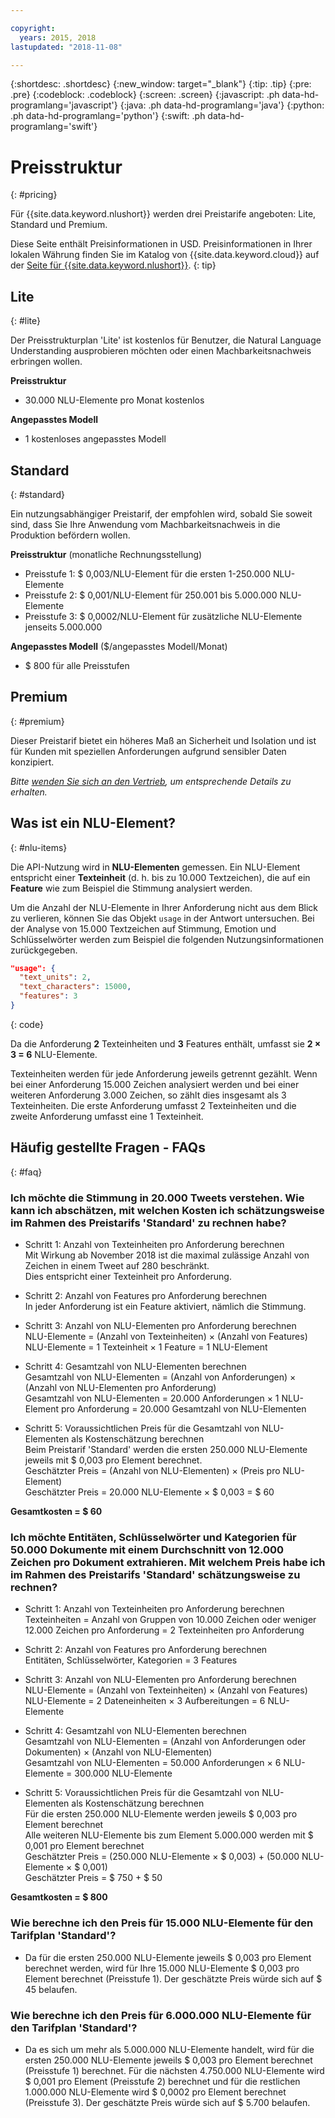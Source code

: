 ```yaml
---

copyright:
  years: 2015, 2018
lastupdated: "2018-11-08"

---
```


{:shortdesc: .shortdesc}
{:new_window: target="_blank"}
{:tip: .tip}
{:pre: .pre}
{:codeblock: .codeblock}
{:screen: .screen}
{:javascript: .ph data-hd-programlang='javascript'}
{:java: .ph data-hd-programlang='java'}
{:python: .ph data-hd-programlang='python'}
{:swift: .ph data-hd-programlang='swift'}

# Preisstruktur
{: #pricing}

Für {{site.data.keyword.nlushort}} werden drei Preistarife angeboten: Lite, Standard und Premium.

Diese Seite enthält Preisinformationen in USD. Preisinformationen in Ihrer lokalen Währung finden Sie im Katalog von {{site.data.keyword.cloud}} auf der [Seite für {{site.data.keyword.nlushort}}](https://{DomainName}/catalog/services/natural-language-understanding).
{: tip}

## Lite
{: #lite}

Der Preisstrukturplan 'Lite' ist kostenlos für Benutzer, die Natural Language Understanding ausprobieren möchten oder einen Machbarkeitsnachweis erbringen wollen.

**Preisstruktur**
- 30.000 NLU-Elemente pro Monat kostenlos

**Angepasstes Modell**
- 1 kostenloses angepasstes Modell

## Standard
{: #standard}

Ein nutzungsabhängiger Preistarif, der empfohlen wird, sobald Sie soweit sind, dass Sie Ihre Anwendung vom Machbarkeitsnachweis in die Produktion befördern wollen. 

**Preisstruktur** (monatliche Rechnungsstellung)
- Preisstufe 1: $ 0,003/NLU-Element für die ersten 1-250.000 NLU-Elemente
- Preisstufe 2: $ 0,001/NLU-Element für 250.001 bis 5.000.000 NLU-Elemente
- Preisstufe 3: $ 0,0002/NLU-Element für zusätzliche NLU-Elemente jenseits 5.000.000

**Angepasstes Modell** ($/angepasstes Modell/Monat)
- $ 800 für alle Preisstufen

## Premium
{: #premium}

Dieser Preistarif bietet ein höheres Maß an Sicherheit und Isolation und ist für Kunden mit speziellen Anforderungen aufgrund sensibler Daten konzipiert.

_Bitte [wenden Sie sich an den Vertrieb](https://www.ibm.com/account/reg/us-en/signup?formid=MAIL-watson), um entsprechende Details zu erhalten._

## Was ist ein NLU-Element?
{: #nlu-items}

Die API-Nutzung wird in **NLU-Elementen** gemessen. Ein NLU-Element entspricht einer **Texteinheit** (d. h. bis zu 10.000 Textzeichen), die auf ein **Feature** wie zum Beispiel die Stimmung analysiert werden.

Um die Anzahl der NLU-Elemente in Ihrer Anforderung nicht aus dem Blick zu verlieren, können Sie das Objekt `usage` in der Antwort untersuchen. Bei der Analyse von 15.000 Textzeichen auf Stimmung, Emotion und Schlüsselwörter werden zum Beispiel die folgenden Nutzungsinformationen zurückgegeben.

```json
"usage": {
  "text_units": 2,
  "text_characters": 15000,
  "features": 3
}
```
{: code}
  
Da die Anforderung **2** Texteinheiten und **3** Features enthält, umfasst sie **2 × 3 = 6** NLU-Elemente. 

Texteinheiten werden für jede Anforderung jeweils getrennt gezählt. Wenn bei einer Anforderung 15.000 Zeichen analysiert werden und bei einer weiteren Anforderung 3.000 Zeichen, so zählt dies insgesamt als 3 Texteinheiten. Die erste Anforderung umfasst 2 Texteinheiten und die zweite Anforderung umfasst eine 1 Texteinheit.

## Häufig gestellte Fragen - FAQs
{: #faq}

### Ich möchte die Stimmung in 20.000 Tweets verstehen. Wie kann ich abschätzen, mit welchen Kosten ich schätzungsweise im Rahmen des Preistarifs 'Standard' zu rechnen habe?

- Schritt 1: Anzahl von Texteinheiten pro Anforderung berechnen<br>
Mit Wirkung ab November 2018 ist die maximal zulässige Anzahl von Zeichen in einem Tweet auf 280 beschränkt.<br>
Dies entspricht einer Texteinheit pro Anforderung.

- Schritt 2: Anzahl von Features pro Anforderung berechnen<br>
In jeder Anforderung ist ein Feature aktiviert, nämlich die Stimmung.

- Schritt 3: Anzahl von NLU-Elementen pro Anforderung berechnen<br>
NLU-Elemente = (Anzahl von Texteinheiten) × (Anzahl von Features)<br>
NLU-Elemente = 1 Texteinheit × 1 Feature = 1 NLU-Element

- Schritt 4: Gesamtzahl von NLU-Elementen berechnen <br>
Gesamtzahl von NLU-Elementen = (Anzahl von Anforderungen) × (Anzahl von NLU-Elementen pro Anforderung) <br>
Gesamtzahl von NLU-Elementen = 20.000 Anforderungen × 1 NLU-Element pro Anforderung = 20.000 Gesamtzahl von NLU-Elementen

- Schritt 5: Voraussichtlichen Preis für die Gesamtzahl von NLU-Elementen als Kostenschätzung berechnen<br>
Beim Preistarif 'Standard' werden die ersten 250.000 NLU-Elemente jeweils mit $ 0,003 pro Element berechnet. <br>
Geschätzter Preis = (Anzahl von NLU-Elementen) × (Preis pro NLU-Element) <br>
Geschätzter Preis = 20.000 NLU-Elemente × $ 0,003 = $ 60

**Gesamtkosten = $ 60**

### Ich möchte Entitäten, Schlüsselwörter und Kategorien für 50.000 Dokumente mit einem Durchschnitt von 12.000 Zeichen pro Dokument extrahieren. Mit welchem Preis habe ich im Rahmen des Preistarifs 'Standard' schätzungsweise zu rechnen?
- Schritt 1: Anzahl von Texteinheiten pro Anforderung berechnen<br>
Texteinheiten = Anzahl von Gruppen von 10.000 Zeichen oder weniger<br>
12.000 Zeichen pro Anforderung = 2 Texteinheiten pro Anforderung

- Schritt 2: Anzahl von Features pro Anforderung berechnen<br>
Entitäten, Schlüsselwörter, Kategorien = 3 Features

- Schritt 3: Anzahl von NLU-Elementen pro Anforderung berechnen<br>
NLU-Elemente = (Anzahl von Texteinheiten) × (Anzahl von Features) <br>
NLU-Elemente = 2 Dateneinheiten × 3 Aufbereitungen = 6 NLU-Elemente

- Schritt 4: Gesamtzahl von NLU-Elementen berechnen <br>
Gesamtzahl von NLU-Elementen = (Anzahl von Anforderungen oder Dokumenten) × (Anzahl von NLU-Elementen) <br>
Gesamtzahl von NLU-Elementen = 50.000 Anforderungen × 6 NLU-Elemente = 300.000 NLU-Elemente

- Schritt 5: Voraussichtlichen Preis für die Gesamtzahl von NLU-Elementen als Kostenschätzung berechnen<br>
Für die ersten 250.000 NLU-Elemente werden jeweils $ 0,003 pro Element berechnet<br>
Alle weiteren NLU-Elemente bis zum Element 5.000.000 werden mit $ 0,001 pro Element berechnet<br>
Geschätzter Preis = (250.000 NLU-Elemente × $ 0,003) + (50.000 NLU-Elemente × $ 0,001) <br>
Geschätzter Preis = $ 750 + $ 50


**Gesamtkosten = $ 800**

### Wie berechne ich den Preis für 15.000 NLU-Elemente für den Tarifplan 'Standard'?
- Da für die ersten 250.000 NLU-Elemente jeweils $ 0,003 pro Element berechnet werden, wird für Ihre 15.000 NLU-Elemente $ 0,003 pro Element berechnet (Preisstufe 1). Der geschätzte Preis würde sich auf $ 45 belaufen. 

### Wie berechne ich den Preis für 6.000.000 NLU-Elemente für den Tarifplan 'Standard'?
- Da es sich um mehr als 5.000.000 NLU-Elemente handelt, wird für die ersten 250.000 NLU-Elemente jeweils $ 0,003 pro Element berechnet (Preisstufe 1) berechnet. Für die nächsten 4.750.000 NLU-Elemente wird $ 0,001 pro Element (Preisstufe 2) berechnet und für die restlichen 1.000.000 NLU-Elemente wird $ 0,0002 pro Element berechnet (Preisstufe 3). Der geschätzte Preis würde sich auf $ 5.700 belaufen. 



